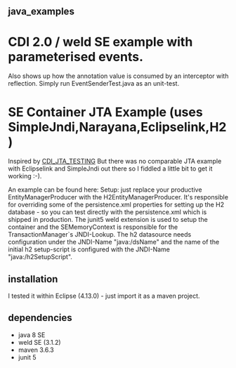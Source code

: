 ## java_examples

# CDI 2.0 / weld SE example with parameterised events. 
Also shows up how the annotation value is consumed by an interceptor with reflection.
Simply run EventSenderTest.java as an unit-test.

# SE Container JTA Example (uses SimpleJndi,Narayana,Eclipselink,H2)
Inspired by [CDI_JTA_TESTING]( https://in.relation.to/2019/01/23/testing-cdi-beans-and-persistence-layer-under-java-se/ )
But there was no comparable JTA example with Eclipselink and SimpleJndi out there so I fiddled
a little bit to get it working :-). 

An example can be found here: 
Setup: just replace your productive EntityManagerProducer with the H2EntityManagerProducer.
It's responsible for overriding some of the persistence.xml properties for
setting up the H2 database - so you can test directly with the persistence.xml
which is shipped in production. The junit5 weld extension is used to setup the container
and the SEMemoryContext is responsible for the TransactionManager`s JNDI-Lookup.
The h2 datasource needs configuration under the JNDI-Name "java:/dsName" and the name of the initial h2
setup-script is configured with the JNDI-Name "java:/h2SetupScript".


## installation
I tested it within Eclipse (4.13.0) - just import it as a maven project.

## dependencies
- java 8 SE
- weld SE (3.1.2)
- maven 3.6.3
- junit 5
